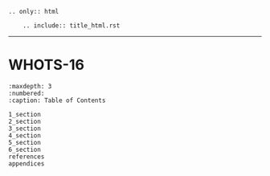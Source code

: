 ````{eval-rst}
.. only:: html

    .. include:: title_html.rst

````

----------------

# WHOTS-16  

```{toctree} 
:maxdepth: 3
:numbered:
:caption: Table of Contents

1_section
2_section
3_section
4_section
5_section
6_section
references
appendices
```